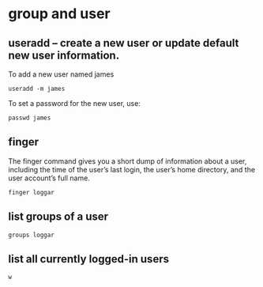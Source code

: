# group and user

## useradd – create a new user or update default new user information.

To add a new user named james

```
useradd -m james
```

To set a password for the new user, use:

```
passwd james
```

## finger

The finger command gives you a short dump of information about a user, including the time of the user’s last login, the user’s home directory, and the user account’s full name.

```
finger loggar
```

## list groups of a user

```
groups loggar
```

## list all currently logged-in users

```
w
```

